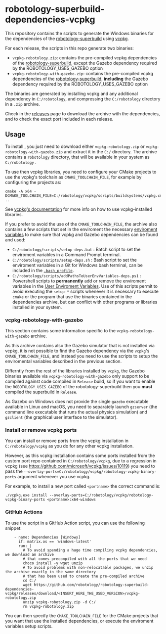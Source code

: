 # robotology-superbuild-dependencies-vcpkg 

This repository contains the scripts to generate the Windows binaries for the dependencies of the 
[robotology-superbuild](https://github.com/robotology/robotology-superbuild) using [vcpkg](https://github.com/Microsoft/vcpkg).

For each release, the scripts in this repo generate two binaries: 
* `vcpkg-robotology.zip`: contains the pre-compiled vcpkg dependencies of the [robotology-superbuild](https://github.com/robotology/robotology-superbuild), except the Gazebo dependency required by the ROBOTOLOGY_USES_GAZEBO option
* `vcpkg-robotology-with-gazebo.zip`: contains the pre-compiled vcpkg dependencies of the [robotology-superbuild](https://github.com/robotology/robotology-superbuild), **including** the Gazebo dependency required by the ROBOTOLOGY_USES_GAZEBO option

The binaries are generated by installing vcpkg  and any additional dependency in `C:/robotology`, and compressing the `C:/robotology` directory in a `.zip` archive.  

Check in the [releases](https://github.com/robotology/robotology-superbuild-dependencies-vcpkg/releases) page to download the archive 
with the dependencies, and to check the exact port included in each release.

## Usage 
To install , you just need to download either `vcpkg-robotology.zip` or `vcpkg-robotology-with-gazebo.zip` and extract it in the `C:/` directory.
The archive contains a `robotology` directory, that will be available in your system as `C:/robotology` .

To use then vcpkg libraries, you need to configure your CMake projects to use the vcpkg's 
toolchain as `CMAKE_TOOLCHAIN_FILE`, for example by configuring the projects as:  
~~~
cmake -A x64 -DCMAKE_TOOLCHAIN_FILE=C:/robotology/vcpkg/scripts/buildsystems/vcpkg.cmake ..
~~~
See [vcpkg's documentation](https://github.com/microsoft/vcpkg/blob/master/docs/users/integration.md#cmake-toolchain-file-recommended-for-open-source-cmake-projects)  for more info on how to use vcpkg-installed libraries.

If you prefer to avoid the use of the `CMAKE_TOOLCHAIN_FILE`, the archive also contains a few scripts that set in the enviroment 
the necessary [enviroment variables](https://en.wikipedia.org/wiki/Environment_variable) to make sure that vcpkg and Gazebo dependencies can be found and used: 
* `C:/robotology/scripts/setup-deps.bat` : Batch script to set the enviroment variables in a Command Prompt terminal.
* `C:/robotology/scripts/setup-deps.sh` : Bash script to set the enviroment variables in a Git for Windows bash terminal, 
   can be included in the [`.bash_profile`](https://stackoverflow.com/questions/6883760/git-for-windows-bashrc-or-equivalent-configuration-files-for-git-bash-shell).
* `C:/robotology/scripts/addPathsToUserEnvVariables-deps.ps1` : Powershell scripts to **permanently** add or remove the enviroment  
   variables in the [User Enviroment Variables](https://docs.microsoft.com/en-us/windows/win32/shell/user-environment-variables). 
   Use of this scripts permit to avoid executing the `setup-*` scripts whenever it is necessary to execute `cmake` or the program 
   that use the binaries contained in the dependencies archive, but can conflict with other programs or libraries installed in your system. 

### vcpkg-robotology-with-gazebo

This section contains some information specific to the `vcpkg-robotology-with-gazebo` archive. 

As this archive contains also the Gazebo simulator that is not installed via vcpkg, it is not possible to find the Gazebo dependency via
the `vcpkg`'s `CMAKE_TOOLCHAIN_FILE`, and instead you need to use the scripts to setup the enviromental variables described in the previous section.

Differntly from the rest of the libraries installed by `vcpkg`, the Gazebo binaries available via `vcpkg-robotology-with-gazebo` only support to be compiled 
against code compiled in `Release` build, so if you want to enable the `ROBOTOLOGY_USES_GAZEBO` of the robotology-superbuild then you **must** compiled the superbuild in `Release`.

As Gazebo on Windows does not provide the single `gazebo` executable available in Linux and macOS, you need to separately launch `gzserver` 
(the command line executable that runs the actual physics simulation) and `gzclient` (the graphical user interface to the simulator). 

### Install or remove vcpkg ports 
You can install or remove  ports from the vcpkg installation in `C:/robotology/vcpkg` as you do for any other vcpkg installation.

However, as this  vcpkg installation contains some ports installed  from the custom port repo contained in `C:/robotology/vcpkg`, 
due to a regression in vcpkg (see https://github.com/microsoft/vcpkg/issues/10119) you need to pass the `--overlay-ports=C:/robotology/vcpkg/robotology-vcpkg-binary-ports` argument whenever you use vcpkg.

For example, to install a new port called `<portname>` the correct command is:
~~~
./vcpkg.exe install --overlay-ports=C:/robotology/vcpkg/robotology-vcpkg-binary-ports <portname>:x64-windows
~~~

### GitHub Actions 
To use the script in a GitHub Action script, you can use the following snippet: 
~~~~
    - name: Dependencies [Windows]
      if: matrix.os == 'windows-latest'
      run: |
        # To avoid spending a huge time compiling vcpkg dependencies, we download an archive  
        # that comes precompiled with all the ports that we need 
        choco install -y wget unzip
        # To avoid problems with non-relocatable packages, we unzip the archive exactly in the same directory
        # that has been used to create the pre-compiled archive
        cd C:/
        wget https://github.com/robotology/robotology-superbuild-dependencies-vcpkg/releases/download/<INSERT_HERE_THE_USED_VERSION>/vcpkg-robotology.zip
        unzip vcpkg-robotology.zip -d C:/
        rm vcpkg-robotology.zip
~~~~

You can then specify the `CMAKE_TOOLCHAIN_FILE` for the CMake projects that you want that use the installed dependencies, or execute the enviroment variables 
setup scripts. 


